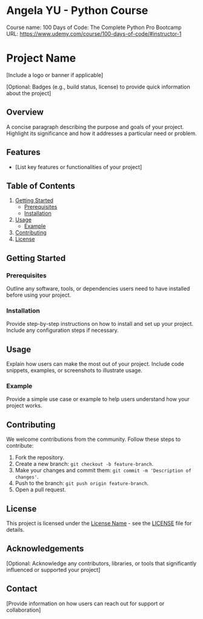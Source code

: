# Angela YU - Python Course
Course name: 100 Days of Code: The Complete Python Pro Bootcamp
<br>
URL: https://www.udemy.com/course/100-days-of-code/#instructor-1
<br>

# Project Name

[Include a logo or banner if applicable]

[Optional: Badges (e.g., build status, license) to provide quick information about the project]

## Overview

A concise paragraph describing the purpose and goals of your project. Highlight its significance and how it addresses a particular need or problem.

## Features

- [List key features or functionalities of your project]

## Table of Contents

1. [Getting Started](#getting-started)
    - [Prerequisites](#prerequisites)
    - [Installation](#installation)
2. [Usage](#usage)
    - [Example](#example)
3. [Contributing](#contributing)
4. [License](#license)

## Getting Started

### Prerequisites

Outline any software, tools, or dependencies users need to have installed before using your project.

### Installation

Provide step-by-step instructions on how to install and set up your project. Include any configuration steps if necessary.

## Usage

Explain how users can make the most out of your project. Include code snippets, examples, or screenshots to illustrate usage.

### Example

Provide a simple use case or example to help users understand how your project works.

## Contributing

We welcome contributions from the community. Follow these steps to contribute:

1. Fork the repository.
2. Create a new branch: `git checkout -b feature-branch`.
3. Make your changes and commit them: `git commit -m 'Description of changes'`.
4. Push to the branch: `git push origin feature-branch`.
5. Open a pull request.

## License

This project is licensed under the [License Name](LICENSE) - see the [LICENSE](LICENSE) file for details.

## Acknowledgements

[Optional: Acknowledge any contributors, libraries, or tools that significantly influenced or supported your project]

## Contact

[Provide information on how users can reach out for support or collaboration]

